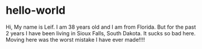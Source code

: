 # hello-world
Hi, My name is Leif. I am 38 years old and I am from Florida.
But for the past 2 years I have been living in Sioux Falls, South Dakota.
It sucks so bad here. Moving here was the worst mistake I have ever made!!!!
